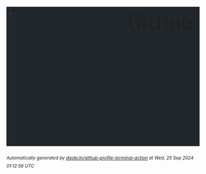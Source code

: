 ![gifOS](os.gif)



<sub><i>Automatically generated by [dgokcin/github-profile-terminal-action](https://github.com/dgokcin/github-profile-terminal-action) at Wed, 25 Sep 2024 01:12:56 UTC</i></sub>
